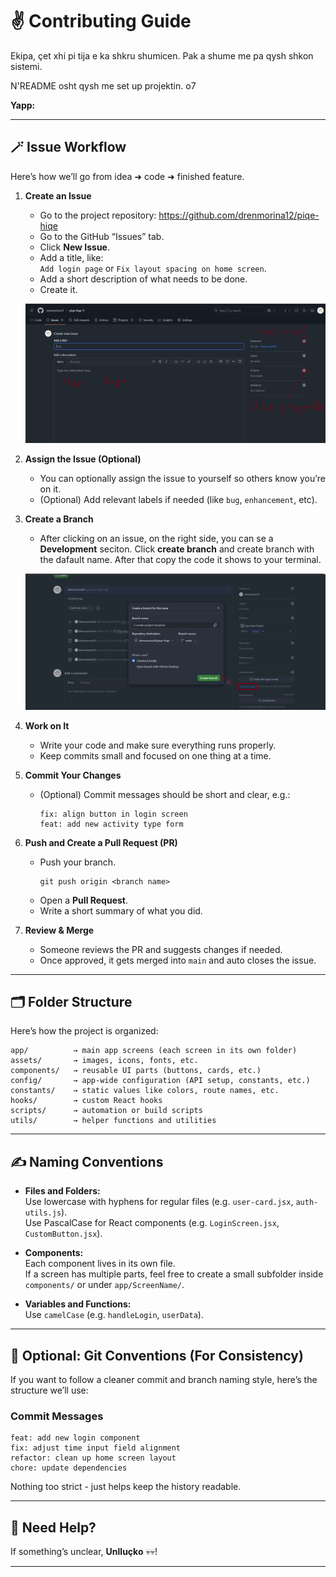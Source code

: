 # ✌️ Contributing Guide

Ekipa, çet xhi pi tija e ka shkru shumicen. Pak a shume me pa qysh shkon sistemi.

N'README osht qysh me set up projektin. o7

**Yapp:**

---

## 🪄 Issue Workflow

Here’s how we’ll go from idea ➜ code ➜ finished feature.

1. **Create an Issue**
   - Go to the project repository: https://github.com/drenmorina12/piqe-hiqe
   - Go to the GitHub “Issues” tab.
   - Click **New Issue**.
   - Add a title, like:  
     `Add login page` or `Fix layout spacing on home screen`.
   - Add a short description of what needs to be done.
   - Create it.

   ![Llapa llapa](assets/images/readme/readme1.png)

2. **Assign the Issue (Optional)**
   - You can optionally assign the issue to yourself so others know you’re on it.
   - (Optional) Add relevant labels if needed (like `bug`, `enhancement`, etc).

3. **Create a Branch**
   - After clicking on an issue, on the right side, you can se a **Development** seciton. Click **create branch** and create branch with the dafault name. After that copy the code it shows to your terminal.

   ![Llapa llapa 2](assets/images/readme/readme2.png)

4. **Work on It**
   - Write your code and make sure everything runs properly.
   - Keep commits small and focused on one thing at a time.

5. **Commit Your Changes**
   - (Optional) Commit messages should be short and clear, e.g.:
     ```
     fix: align button in login screen
     feat: add new activity type form
     ```

6. **Push and Create a Pull Request (PR)**
   - Push your branch.
     ```
     git push origin <branch name>
     ```
   - Open a **Pull Request**.
   - Write a short summary of what you did.

7. **Review & Merge**
   - Someone reviews the PR and suggests changes if needed.
   - Once approved, it gets merged into `main` and auto closes the issue.

---

## 🗂️ Folder Structure

Here’s how the project is organized:

```
app/          → main app screens (each screen in its own folder)
assets/       → images, icons, fonts, etc.
components/   → reusable UI parts (buttons, cards, etc.)
config/       → app-wide configuration (API setup, constants, etc.)
constants/    → static values like colors, route names, etc.
hooks/        → custom React hooks
scripts/      → automation or build scripts
utils/        → helper functions and utilities
```

---

## ✍️ Naming Conventions

- **Files and Folders:**  
  Use lowercase with hyphens for regular files (e.g. `user-card.jsx`, `auth-utils.js`).  
  Use PascalCase for React components (e.g. `LoginScreen.jsx`, `CustomButton.jsx`).

- **Components:**  
  Each component lives in its own file.  
  If a screen has multiple parts, feel free to create a small subfolder inside `components/` or under `app/ScreenName/`.

- **Variables and Functions:**  
  Use `camelCase` (e.g. `handleLogin`, `userData`).

---

## 🧩 Optional: Git Conventions (For Consistency)

If you want to follow a cleaner commit and branch naming style, here’s the structure we’ll use:

### Commit Messages

```
feat: add new login component
fix: adjust time input field alignment
refactor: clean up home screen layout
chore: update dependencies
```

Nothing too strict - just helps keep the history readable.

---

## 💬 Need Help?

If something’s unclear, **Unlluçko** 💀💀!

---
